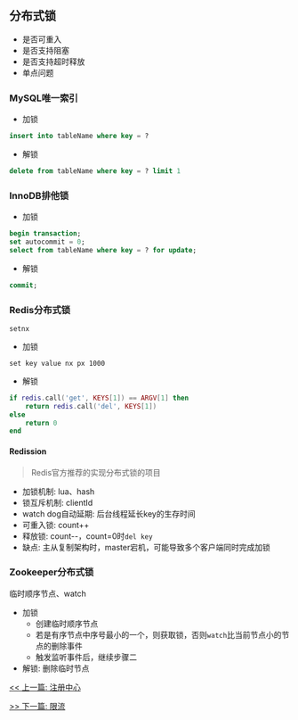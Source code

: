 ## 分布式锁

* 是否可重入
* 是否支持阻塞
* 是否支持超时释放
* 单点问题

### MySQL唯一索引

* 加锁

```sql
insert into tableName where key = ?
```

* 解锁

```sql
delete from tableName where key = ? limit 1
```

### InnoDB排他锁

* 加锁

```sql
begin transaction;
set autocommit = 0;
select from tableName where key = ? for update;
```

* 解锁

```sql
commit;
```

### Redis分布式锁

`setnx`

* 加锁

```redis
set key value nx px 1000
```

* 解锁

```lua
if redis.call('get', KEYS[1]) == ARGV[1] then
    return redis.call('del', KEYS[1]) 
else 
    return 0 
end
```

#### Redission

> Redis官方推荐的实现分布式锁的项目

* 加锁机制: lua、hash
* 锁互斥机制: clientId
* watch dog自动延期: 后台线程延长key的生存时间
* 可重入锁: count++
* 释放锁: count--，count=0时`del key`
* 缺点: 主从复制架构时，master宕机，可能导致多个客户端同时完成加锁

### Zookeeper分布式锁

临时顺序节点、watch

* 加锁
    * 创建临时顺序节点
    * 若是有序节点中序号最小的一个，则获取锁，否则`watch`比当前节点小的节点的删除事件
    * 触发监听事件后，继续步骤二
* 解锁: 删除临时节点


[<< 上一篇: 注册中心](10-分布式/注册中心.md)

[>> 下一篇: 限流](10-分布式/限流.md)
